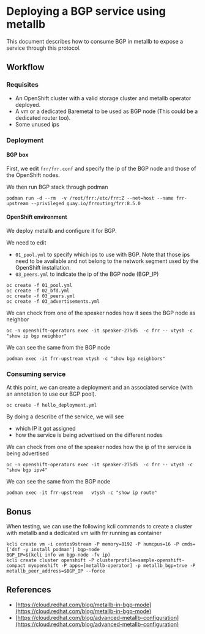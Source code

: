 # **Deploying a BGP service using metallb**

This document describes how to consume BGP in metallb to expose a service through this protocol.

## **Workflow**

### **Requisites**

- An OpenShift cluster with a valid storage cluster and metallb operator deployed.
- A vm or a dedicated Baremetal to be used as BGP node (This could be a dedicated router too).
- Some unused ips

### **Deployment**

#### BGP box

First, we edit `frr/frr.conf` and specify the ip of the BGP node and those of the OpenShift nodes.
 
We then run BGP stack through podman

```
podman run -d --rm  -v /root/frr:/etc/frr:Z --net=host --name frr-upstream --privileged quay.io/frrouting/frr:8.5.0
```

#### OpenShift environment

We deploy metallb and configure it for BGP.

We need to edit

- `01_pool.yml` to specify which ips to use with BGP. Note that those ips need to be available and not belong to the network segment used by the OpenShift installation.
- `03_peers.yml` to indicate the ip of the BGP node (BGP_IP)

```
oc create -f 01_pool.yml
oc create -f 02_bfd.yml
oc create -f 03_peers.yml
oc create -f 03_advertisements.yml
```

We can check from one of the speaker nodes how it sees the BGP node as neighbor

```
oc -n openshift-operators exec -it speaker-275d5  -c frr -- vtysh -c "show ip bgp neighbor"
```

We can see the same from the BGP node

```
podman exec -it frr-upstream vtysh -c "show bgp neighbors"
```

### **Consuming service**

At this point, we can create a deployment and an associated service (with an annotation to use our BGP pool).

```
oc create -f hello_deployment.yml
```

By doing a describe of the service, we will see

- which IP it got assigned
- how the service is being advertised on the different nodes

We can check from one of the speaker nodes how the ip of the service is being advertised

```
oc -n openshift-operators exec -it speaker-275d5  -c frr -- vtysh -c "show bgp ipv4"
```

We can see the same from the BGP node

```
podman exec -it frr-upstream   vtysh -c "show ip route"
```

## **Bonus**

When testing, we can use the following kcli commands to create a cluster with metallb and a dedicated vm with frr running as container

```
kcli create vm -i centos9stream -P memory=8192 -P numcpus=16 -P cmds=['dnf -y install podman'] bgp-node
BGP_IP=$(kcli info vm bgp-node -fv ip)
kcli create cluster openshift -P clusterprofile=sample-openshift-compact myopenshift -P apps=[metallb-operator] -p metallb_bgp=true -P metallb_peer_address=$BGP_IP --force
```

## **References**

- [https://cloud.redhat.com/blog/metallb-in-bgp-mode](https://cloud.redhat.com/blog/metallb-in-bgp-mode)
- [https://cloud.redhat.com/blog/advanced-metallb-configuration](https://cloud.redhat.com/blog/advanced-metallb-configuration)

